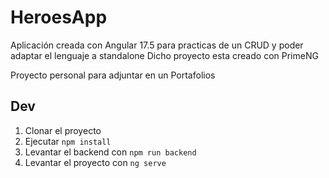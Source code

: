 # HeroesApp

Aplicación creada con Angular 17.5 para practicas de un CRUD y poder adaptar el lenguaje a standalone
Dicho proyecto esta creado con PrimeNG  

Proyecto personal para adjuntar en un Portafolios

## Dev

1. Clonar el proyecto
2. Ejecutar ``` npm install ```
3. Levantar el backend con ``` npm run backend ```
4. Levantar el proyecto con ``` ng serve ```




